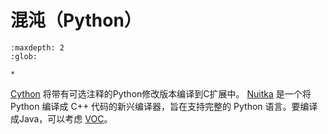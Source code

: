 # 混沌（Python）

```{toctree}
:maxdepth: 2
:glob:

*
```

[Cython][1] 将带有可选注释的Python修改版本编译到C扩展中。 [Nuitka][2] 是一个将 Python 编译成 C++ 代码的新兴编译器，旨在支持完整的 Python 语言。要编译成Java，可以考虑 [VOC][3]。

[1]: http://cython.org/

[2]: http://www.nuitka.net/

[3]: https://voc.readthedocs.io/